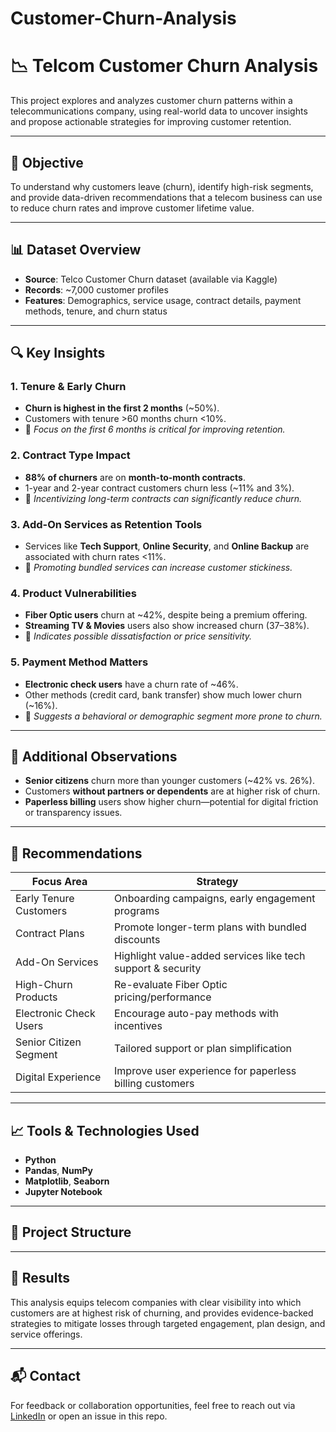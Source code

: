 # Customer-Churn-Analysis

# 📉 Telcom Customer Churn Analysis

This project explores and analyzes customer churn patterns within a telecommunications company, using real-world data to uncover insights and propose actionable strategies for improving customer retention.

---

## 🧠 Objective

To understand why customers leave (churn), identify high-risk segments, and provide data-driven recommendations that a telecom business can use to reduce churn rates and improve customer lifetime value.

---

## 📊 Dataset Overview

- **Source**: Telco Customer Churn dataset (available via Kaggle)
- **Records**: ~7,000 customer profiles
- **Features**: Demographics, service usage, contract details, payment methods, tenure, and churn status

---

## 🔍 Key Insights

### 1. Tenure & Early Churn
- **Churn is highest in the first 2 months** (~50%).
- Customers with tenure >60 months churn <10%.
- 📌 *Focus on the first 6 months is critical for improving retention.*

### 2. Contract Type Impact
- **88% of churners** are on **month-to-month contracts**.
- 1-year and 2-year contract customers churn less (~11% and 3%).
- 📌 *Incentivizing long-term contracts can significantly reduce churn.*

### 3. Add-On Services as Retention Tools
- Services like **Tech Support**, **Online Security**, and **Online Backup** are associated with churn rates <11%.
- 📌 *Promoting bundled services can increase customer stickiness.*

### 4. Product Vulnerabilities
- **Fiber Optic users** churn at ~42%, despite being a premium offering.
- **Streaming TV & Movies** users also show increased churn (37–38%).
- 📌 *Indicates possible dissatisfaction or price sensitivity.*

### 5. Payment Method Matters
- **Electronic check users** have a churn rate of ~46%.
- Other methods (credit card, bank transfer) show much lower churn (~16%).
- 📌 *Suggests a behavioral or demographic segment more prone to churn.*

---

## 👥 Additional Observations

- **Senior citizens** churn more than younger customers (~42% vs. 26%).
- Customers **without partners or dependents** are at higher risk of churn.
- **Paperless billing** users show higher churn—potential for digital friction or transparency issues.

---

## 🎯 Recommendations

| Focus Area               | Strategy                                                           |
|--------------------------|---------------------------------------------------------------------|
| Early Tenure Customers   | Onboarding campaigns, early engagement programs                    |
| Contract Plans           | Promote longer-term plans with bundled discounts                   |
| Add-On Services          | Highlight value-added services like tech support & security        |
| High-Churn Products      | Re-evaluate Fiber Optic pricing/performance                        |
| Electronic Check Users   | Encourage auto-pay methods with incentives                         |
| Senior Citizen Segment   | Tailored support or plan simplification                            |
| Digital Experience       | Improve user experience for paperless billing customers            |

---

## 📈 Tools & Technologies Used

- **Python**
- **Pandas**, **NumPy**
- **Matplotlib**, **Seaborn**
- **Jupyter Notebook**

---

## 📂 Project Structure



---

## 🚀 Results

This analysis equips telecom companies with clear visibility into which customers are at highest risk of churning, and provides evidence-backed strategies to mitigate losses through targeted engagement, plan design, and service offerings.

---

## 📬 Contact

For feedback or collaboration opportunities, feel free to reach out via [LinkedIn](https://www.linkedin.com) or open an issue in this repo.


